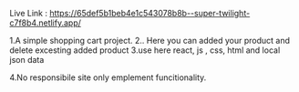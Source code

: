 Live Link : https://65def5b1beb4e1c543078b8b--super-twilight-c7f8b4.netlify.app/

1.A simple shopping cart project.
2.. Here you can added your product and delete excesting added product
3.use here react, js , css, html and local json data

4.No responsibile site only emplement funcitionality.